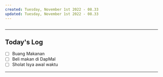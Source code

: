 ```yaml
---
created: Tuesday, November 1st 2022 - 08.33
updated: Tuesday, November 1st 2022 - 08.33
---
```

```toc
```

---
Today's Log
---
- [ ]  Buang Makanan
- [ ]  Beli makan di DapMal
- [ ]  Sholat Isya awal waktu

---
